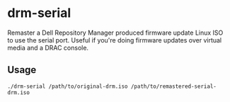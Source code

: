 # drm-serial

Remaster a Dell Repository Manager produced firmware update Linux ISO to use the serial port.
Useful if you're doing firmware updates over virtual media and a DRAC console.

## Usage

```
./drm-serial /path/to/original-drm.iso /path/to/remastered-serial-drm.iso
```
